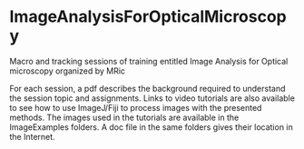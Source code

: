 # ImageAnalysisForOpticalMicroscopy
Macro and tracking sessions of training entitled Image Analysis for Optical microscopy organized by MRic

For each session, a pdf describes the background required to understand the session topic and assignments. Links to video tutorials are also available to see how to use ImageJ/Fiji to process images with the presented methods. The images used in the tutorials are available in the ImageExamples folders. A doc file in the same folders gives their location in the Internet.
